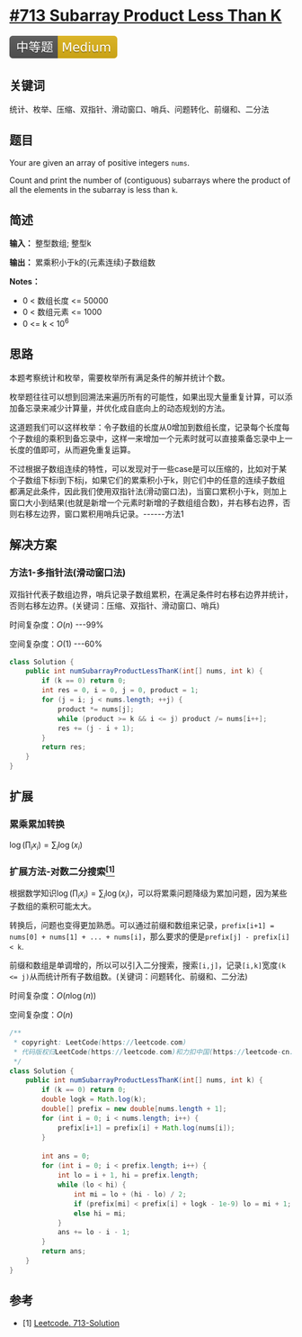 # [#713 Subarray Product Less Than K](https://leetcode.com/problems/subarray-product-less-than-k/)

![Medium](/figures/Medium.svg)

## 关键词

统计、枚举、压缩、双指针、滑动窗口、哨兵、问题转化、前缀和、二分法

## 题目

Your are given an array of positive integers `nums`.

Count and print the number of (contiguous) subarrays where the product of all the elements in the subarray is less than `k`.

## 简述

**输入：** 整型数组; 整型k

**输出：** 累乘积小于k的(元素连续)子数组数

**Notes：**

+ 0 < 数组长度 <= 50000
+ 0 < 数组元素 <= 1000
+ 0 <= k < $10^6$

## 思路

本题考察统计和枚举，需要枚举所有满足条件的解并统计个数。

枚举题往往可以想到回溯法来遍历所有的可能性，如果出现大量重复计算，可以添加备忘录来减少计算量，并优化成自底向上的动态规划的方法。

这道题我们可以这样枚举：令子数组的长度从0增加到数组长度，记录每个长度每个子数组的乘积到备忘录中，这样一来增加一个元素时就可以直接乘备忘录中上一长度的值即可，从而避免重复运算。

不过根据子数组连续的特性，可以发现对于一些case是可以压缩的，比如对于某个子数组下标i到下标j，如果它们的累乘积小于k，则它们中的任意的连续子数组都满足此条件，因此我们使用双指针法(滑动窗口法)，当窗口累积小于k，则加上窗口大小到结果(也就是新增一个元素时新增的子数组组合数)，并右移右边界，否则右移左边界，窗口累积用哨兵记录。------方法1

## 解决方案

### 方法1-多指针法(滑动窗口法)

双指针代表子数组边界，哨兵记录子数组累积，在满足条件时右移右边界并统计，否则右移左边界。(关键词：压缩、双指针、滑动窗口、哨兵)

时间复杂度：$O(n)$ ---99%

空间复杂度：$O(1)$ ---60%

``` java
class Solution {
    public int numSubarrayProductLessThanK(int[] nums, int k) {
        if (k == 0) return 0;
        int res = 0, i = 0, j = 0, product = 1;
        for (j = i; j < nums.length; ++j) {
            product *= nums[j];
            while (product >= k && i <= j) product /= nums[i++];
            res += (j - i + 1);
        }
        return res;
    }
}
```

## 扩展

### 累乘累加转换

$\log(\prod_i x_i)=\sum_i \log(x_i)$

### 扩展方法-对数二分搜索[$^{[1]}$](#refer-anchor-1)

根据数学知识$\log(\prod_i x_i)=\sum_i \log(x_i)$，可以将累乘问题降级为累加问题，因为某些子数组的乘积可能太大。

转换后，问题也变得更加熟悉。可以通过前缀和数组来记录，`prefix[i+1] = nums[0] + nums[1] + ... + nums[i]`，那么要求的便是`prefix[j] - prefix[i] < k`.

前缀和数组是单调增的，所以可以引入二分搜索，搜索`[i,j]`，记录`[i,k]`宽度`(k <= j)`从而统计所有子数组数。(关键词：问题转化、前缀和、二分法)

时间复杂度：$O(n\log(n))$

空间复杂度：$O(n)$

``` java
/**
 * copyright: LeetCode(https://leetcode.com)
 * 代码版权归LeetCode(https://leetcode.com)和力扣中国(https://leetcode-cn.com/)所有
 */
class Solution {
    public int numSubarrayProductLessThanK(int[] nums, int k) {
        if (k == 0) return 0;
        double logk = Math.log(k);
        double[] prefix = new double[nums.length + 1];
        for (int i = 0; i < nums.length; i++) {
            prefix[i+1] = prefix[i] + Math.log(nums[i]);
        }

        int ans = 0;
        for (int i = 0; i < prefix.length; i++) {
            int lo = i + 1, hi = prefix.length;
            while (lo < hi) {
                int mi = lo + (hi - lo) / 2;
                if (prefix[mi] < prefix[i] + logk - 1e-9) lo = mi + 1;
                else hi = mi;
            }
            ans += lo - i - 1;
        }
        return ans;
    }
}
```

## 参考

<div id="refer-anchor-1"></div>

+ [1] [Leetcode. 713-Solution](https://leetcode.com/problems/subarray-product-less-than-k/solution/)

